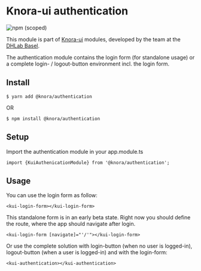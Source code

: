 # Knora-ui authentication
![npm (scoped)](https://img.shields.io/npm/v/@knora/authentication.svg)

This module is part of [Knora-ui](https://github.com/dhlab-basel/Knora-ui) modules, developed by the team at the [DHLab Basel](http://dhlab.unibas.ch).

The authentication module contains the login form (for standalone usage) or a complete login- / logout-button environment incl. the login form.

## Install
`$ yarn add @knora/authentication`

OR

`$ npm install @knora/authentication`


## Setup
Import the authentication module in your app.module.ts 

`import {KuiAuthenicationModule} from '@knora/authentication';`


## Usage

You can use the login form as follow:

`<kui-login-form></kui-login-form>`

This standalone form is in an early beta state. Right now you should define the route, where the app should navigate after login.


`<kui-login-form [navigate]="'/'"></kui-login-form>`

Or use the complete solution with login-button (when no user is logged-in), logout-button (when a user is logged-in) and with the login-form:

`<kui-authentication></kui-authentication>`
